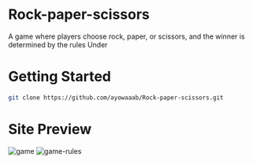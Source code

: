 # Rock-paper-scissors
A game where players choose rock, paper, or scissors, and the winner is determined by the rules  Under

# Getting Started
```sh
git clone https://github.com/ayowaaab/Rock-paper-scissors.git
```
# Site Preview 
![game](https://github.com/ayowaaab/Rock-paper-scissors/assets/101057048/ad47674f-b772-476a-9442-6d720159d234)
![game-rules](https://github.com/ayowaaab/Rock-paper-scissors/assets/101057048/a2f468fd-31a0-4e59-b2f3-230b140b3d42)


